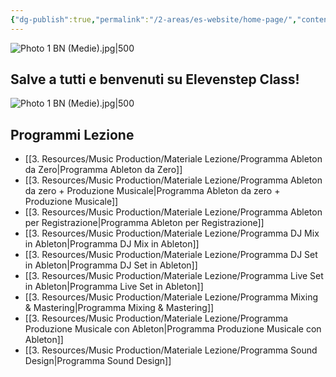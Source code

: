 ```yaml
---
{"dg-publish":true,"permalink":"/2-areas/es-website/home-page/","contentClasses":"center","tags":["gardenEntry"]}
---
```


![Photo 1 BN (Medie).jpg|500](/img/user/3.%20Resources/Attachments/Photo%201%20BN%20(Medie).jpg)
## Salve a tutti e benvenuti su Elevenstep Class!

![Photo 1 BN (Medie).jpg|500](/img/user/3.%20Resources/Attachments/Photo%201%20BN%20(Medie).jpg)

## Programmi Lezione

- [[3. Resources/Music Production/Materiale Lezione/Programma Ableton da Zero\|Programma Ableton da Zero]]
- [[3. Resources/Music Production/Materiale Lezione/Programma Ableton da zero + Produzione Musicale\|Programma Ableton da zero + Produzione Musicale]]
- [[3. Resources/Music Production/Materiale Lezione/Programma Ableton per Registrazione\|Programma Ableton per Registrazione]]
- [[3. Resources/Music Production/Materiale Lezione/Programma DJ Mix in Ableton\|Programma DJ Mix in Ableton]]
- [[3. Resources/Music Production/Materiale Lezione/Programma DJ Set in Ableton\|Programma DJ Set in Ableton]]
- [[3. Resources/Music Production/Materiale Lezione/Programma Live Set in Ableton\|Programma Live Set in Ableton]]
- [[3. Resources/Music Production/Materiale Lezione/Programma Mixing & Mastering\|Programma Mixing & Mastering]]
- [[3. Resources/Music Production/Materiale Lezione/Programma Produzione Musicale con Ableton\|Programma Produzione Musicale con Ableton]]
- [[3. Resources/Music Production/Materiale Lezione/Programma Sound Design\|Programma Sound Design]]




